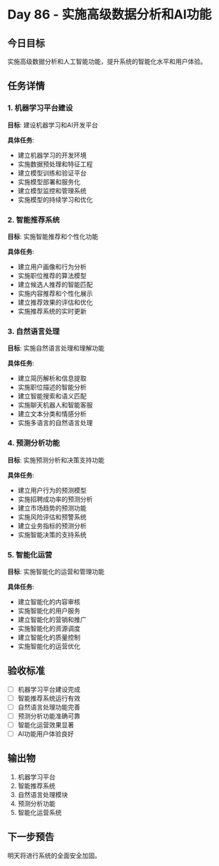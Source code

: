 # Day 86 - 实施高级数据分析和AI功能

## 今日目标
实施高级数据分析和人工智能功能，提升系统的智能化水平和用户体验。

## 任务详情

### 1. 机器学习平台建设
**目标**: 建设机器学习和AI开发平台

**具体任务**:
- 建立机器学习的开发环境
- 实施数据预处理和特征工程
- 建立模型训练和验证平台
- 实施模型部署和服务化
- 建立模型监控和管理系统
- 实施模型的持续学习和优化

### 2. 智能推荐系统
**目标**: 实施智能推荐和个性化功能

**具体任务**:
- 建立用户画像和行为分析
- 实施职位推荐的算法模型
- 建立候选人推荐的智能匹配
- 实施内容推荐和个性化展示
- 建立推荐效果的评估和优化
- 实施推荐系统的实时更新

### 3. 自然语言处理
**目标**: 实施自然语言处理和理解功能

**具体任务**:
- 建立简历解析和信息提取
- 实施职位描述的智能分析
- 建立智能搜索和语义匹配
- 实施聊天机器人和智能客服
- 建立文本分类和情感分析
- 实施多语言的自然语言处理

### 4. 预测分析功能
**目标**: 实施预测分析和决策支持功能

**具体任务**:
- 建立用户行为的预测模型
- 实施招聘成功率的预测分析
- 建立市场趋势的预测功能
- 实施风险评估和预警系统
- 建立业务指标的预测分析
- 实施智能决策的支持系统

### 5. 智能化运营
**目标**: 实施智能化的运营和管理功能

**具体任务**:
- 建立智能化的内容审核
- 实施智能化的用户服务
- 建立智能化的营销和推广
- 实施智能化的资源调度
- 建立智能化的质量控制
- 实施智能化的运营优化

## 验收标准
- [ ] 机器学习平台建设完成
- [ ] 智能推荐系统运行有效
- [ ] 自然语言处理功能完善
- [ ] 预测分析功能准确可靠
- [ ] 智能化运营效果显著
- [ ] AI功能用户体验良好

## 输出物
1. 机器学习平台
2. 智能推荐系统
3. 自然语言处理模块
4. 预测分析功能
5. 智能化运营系统

## 下一步预告
明天将进行系统的全面安全加固。
